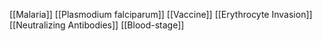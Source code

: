 [[Malaria]]
[[Plasmodium falciparum]]
[[Vaccine]]
[[Erythrocyte Invasion]]
[[Neutralizing Antibodies]]
[[Blood-stage]]
